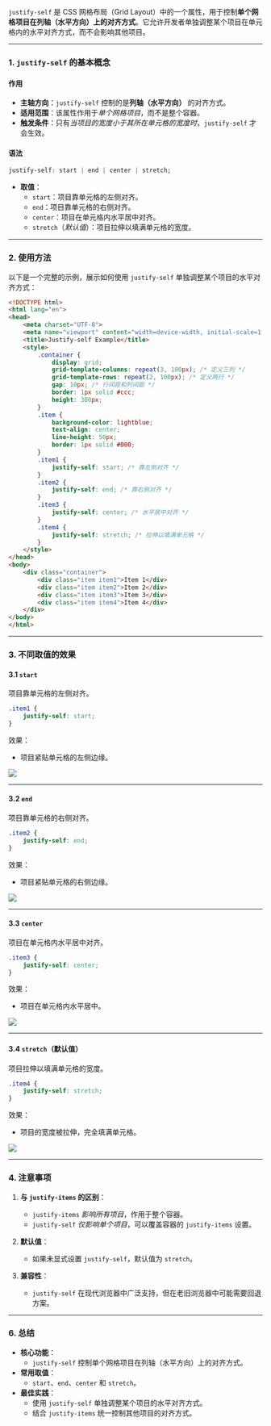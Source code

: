 `justify-self` 是 CSS 网格布局（Grid Layout）中的一个属性，用于控制**单个网格项目在列轴（水平方向）上的对齐方式**。它允许开发者单独调整某个项目在单元格内的水平对齐方式，而不会影响其他项目。

---

### 1. `justify-self` 的基本概念

#### 作用
- **主轴方向**：`justify-self` 控制的是**列轴（水平方向）** 的对齐方式。
- **适用范围**：该属性作用于*单个网格项目*，而不是整个容器。
- **触发条件**：只有*当项目的宽度小于其所在单元格的宽度时*，`justify-self` 才会生效。

#### 语法
```css
justify-self: start | end | center | stretch;
```

- **取值**：
  - `start`：项目靠单元格的左侧对齐。
  - `end`：项目靠单元格的右侧对齐。
  - `center`：项目在单元格内水平居中对齐。
  - `stretch`（*默认值*）：项目拉伸以填满单元格的宽度。

---

### 2. 使用方法

以下是一个完整的示例，展示如何使用 `justify-self` 单独调整某个项目的水平对齐方式：

```html
<!DOCTYPE html>
<html lang="en">
<head>
    <meta charset="UTF-8">
    <meta name="viewport" content="width=device-width, initial-scale=1.0">
    <title>Justify-self Example</title>
    <style>
        .container {
            display: grid;
            grid-template-columns: repeat(3, 100px); /* 定义三列 */
            grid-template-rows: repeat(2, 100px); /* 定义两行 */
            gap: 10px; /* 行间距和列间距 */
            border: 1px solid #ccc;
            height: 300px;
        }
        .item {
            background-color: lightblue;
            text-align: center;
            line-height: 50px;
            border: 1px solid #000;
        }
        .item1 {
            justify-self: start; /* 靠左侧对齐 */
        }
        .item2 {
            justify-self: end; /* 靠右侧对齐 */
        }
        .item3 {
            justify-self: center; /* 水平居中对齐 */
        }
        .item4 {
            justify-self: stretch; /* 拉伸以填满单元格 */
        }
    </style>
</head>
<body>
    <div class="container">
        <div class="item item1">Item 1</div>
        <div class="item item2">Item 2</div>
        <div class="item item3">Item 3</div>
        <div class="item item4">Item 4</div>
    </div>
</body>
</html>
```

---

### 3. 不同取值的效果

#### 3.1 `start`
项目靠单元格的左侧对齐。

```css
.item1 {
    justify-self: start;
}
```

效果：
- 项目紧贴单元格的左侧边缘。

![](assets/排版-Grid-API/2023-09-19-21-09-19-image.png)

---

#### 3.2 `end`
项目靠单元格的右侧对齐。

```css
.item2 {
    justify-self: end;
}
```

效果：
- 项目紧贴单元格的右侧边缘。

![](assets/排版-Grid-API/2023-09-19-21-09-56-image.png)

---

#### 3.3 `center`
项目在单元格内水平居中对齐。

```css
.item3 {
    justify-self: center;
}
```

效果：
- 项目在单元格内水平居中。

![](assets/排版-Grid-API/2023-09-19-21-10-34-image.png)

---

#### 3.4 `stretch`（默认值）
项目拉伸以填满单元格的宽度。

```css
.item4 {
    justify-self: stretch;
}
```

效果：
- 项目的宽度被拉伸，完全填满单元格。

![](assets/排版-Grid-API/2023-09-19-21-10-59-image.png)

---

### 4. 注意事项

1. **与 `justify-items` 的区别**：
   - `justify-items` *影响所有项目*，作用于整个容器。
   - `justify-self` *仅影响单个项目*，可以覆盖容器的 `justify-items` 设置。

2. **默认值**：
   - 如果未显式设置 `justify-self`，默认值为 `stretch`。

3. **兼容性**：
   - `justify-self` 在现代浏览器中广泛支持，但在老旧浏览器中可能需要回退方案。

---

### 6. 总结

- **核心功能**：
  - `justify-self` 控制单个网格项目在列轴（水平方向）上的对齐方式。
- **常用取值**：
  - `start`、`end`、`center` 和 `stretch`。
- **最佳实践**：
  - 使用 `justify-self` 单独调整某个项目的水平对齐方式。
  - 结合 `justify-items` 统一控制其他项目的对齐方式。
